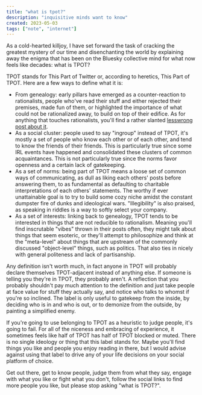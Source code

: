 ```yaml
---
title: "what is tpot?"
description: "inquisitive minds want to know"
created: 2023-05-03
tags: ["note", "internet"]
---
```


As a cold-hearted killjoy, I have set forward the task of cracking the greatest mystery of our time and disenchanting the world by explaining away the enigma that has been on the Bluesky collective mind for what now feels like decades: what is TPOT?

TPOT stands for This Part of Twitter or, according to heretics, This Part of TPOT. Here are a few ways to define what it is:

- From genealogy: early pillars have emerged as a counter-reaction to rationalists, people who've read their stuff and either rejected their premises, made fun of them, or highlighted the importance of what could not be rationalized away, to build on top of their edifice. As for anything that touches rationalists, you'll find a rather slanted [lesswrong post about it](https://www.lesswrong.com/posts/rtM3jFaoQn3eoAiPh/explaining-the-twitter-postrat-scene).  
- As a social cluster: people used to say "ingroup" instead of TPOT, it's mostly a set of people who know each other or of each other, and tend to know the friends of their friends. This is particularly true since some IRL events have happened and consolidated these clusters of common acquaintances. This is not particularly true since the norms favor openness and a certain lack of gatekeeping. 
- As a set of norms: being part of TPOT means a loose set of common ways of communicating, as dull as liking each others' posts before answering them, to as fundamental as defaulting to charitable interpretations of each others' statements. The worthy if ever unattainable goal is to try to build some cozy niche amidst the constant dumpster fire of dunks and ideological wars. "Illegibility" is also praised, as speaking in riddles is a way to softly select your company.
- As a set of interests: linking back to genealogy, TPOT tends to be interested in things that are not reducible to rationalism. Meaning you'll find inscrutable "vibes" thrown in their posts often, they might talk about things that seem esoteric, or they'll attempt to philosophize and think at the "meta-level" about things that are upstream of the commonly discussed "object-level" things, such as politics. That also ties in nicely with general politeness and lack of partisanship. 

Any definition isn't worth much, in fact anyone in TPOT will probably declare themselves TPOT-adjacent instead of anything else. If someone is telling you they're in TPOT, they probably aren't. A reflection that you probably shouldn't pay much attention to the definition and just take people at face value for stuff they actually say, and notice who talks to whomst if you're so inclined. The label is only useful to gatekeep from the inside, by deciding who is in and who is out, or to demonize from the outside, by painting a simplified enemy. 

If you're going to use belonging to TPOT as a heuristic to judge people, it's going to fail. For all of the niceness and embracing of experience, it sometimes feels like half of TPOT has half of TPOT blocked or muted. There is no single ideology or thing that this label stands for. Maybe you'll find things you like and people you enjoy reading in there, but I would advise against using that label to drive any of your life decisions on your social platform of choice.

Get out there, get to know people, judge them from what they say, engage with what you like or fight  what you don't, follow the social links to find more people you like, but please stop asking "what is TPOT?". 
